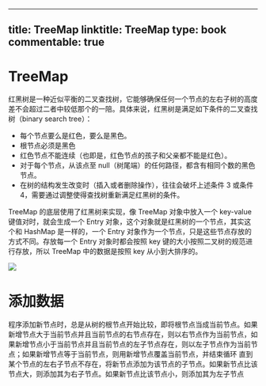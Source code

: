
---
title: TreeMap
linktitle: TreeMap
type: book
commentable: true
---

# TreeMap

红黑树是一种近似平衡的二叉查找树，它能够确保任何一个节点的左右子树的高度差不会超过二者中较低那个的一陪。具体来说，红黑树是满足如下条件的二叉查找树（binary search tree）：

- 每个节点要么是红色，要么是黑色。
- 根节点必须是黑色
- 红色节点不能连续（也即是，红色节点的孩子和父亲都不能是红色）。
- 对于每个节点，从该点至 null（树尾端）的任何路径，都含有相同个数的黑色节点。
- 在树的结构发生改变时（插入或者删除操作），往往会破坏上述条件 3 或条件 4，需要通过调整使得查找树重新满足红黑树的条件。

TreeMap 的底层使用了红黑树来实现，像 TreeMap 对象中放入一个 key-value 键值对时，就会生成一个 Entry 对象，这个对象就是红黑树的一个节点，其实这个和 HashMap 是一样的，一个 Entry 对象作为一个节点，只是这些节点存放的方式不同。存放每一个 Entry 对象时都会按照 key 键的大小按照二叉树的规范进行存放，所以 TreeMap 中的数据是按照 key 从小到大排序的。

![](https://ww1.sinaimg.cn/large/007rAy9hgy1g2adgckavmj30p60crjtf.jpg)

# 添加数据

程序添加新节点时，总是从树的根节点开始比较，即将根节点当成当前节点。如果新增节点大于当前节点并且当前节点的右节点存在，则以右节点作为当前节点，如果新增节点小于当前节点并且当前节点的左子节点存在，则以左子节点作为当前节点；如果新增节点等于当前节点，则用新增节点覆盖当前节点，并结束循环 直到某个节点的左右子节点不存在，将新节点添加为该节点的子节点。如果新节点比该节点大，则添加其为右子节点。如果新节点比该节点小，则添加其为左子节点

    